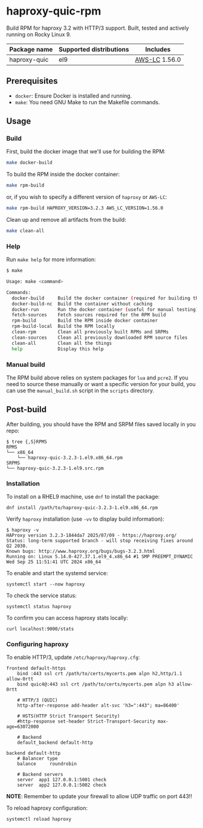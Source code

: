 # haproxy-quic-rpm
Build RPM for haproxy 3.2 with HTTP/3 support. Built, tested and actively running on Rocky Linux 9.

| Package name | Supported distributions | Includes |
| --- | --- | --- |
| haproxy-quic | el9 | [AWS-LC](https://github.com/aws/aws-lc) 1.56.0 |


## Prerequisites
- `docker`: Ensure Docker is installed and running.
- `make`: You need GNU Make to run the Makefile commands.

## Usage
### Build
First, build the docker image that we'll use for building the RPM:
```bash
make docker-build
```

To build the RPM inside the docker container:
```bash
make rpm-build
```
or, if you wish to specify a different version of `haproxy` or `AWS-LC`:
```bash
make rpm-build HAPROXY_VERSION=3.2.3 AWS_LC_VERSION=1.56.0
```

Clean up and remove all artifacts from the build:
```bash
make clean-all
```

### Help
Run `make help` for more information:
```bash
$ make

Usage: make <command>

Commands:
  docker-build     Build the docker container (required for building the RPM)
  docker-build-nc  Build the container without caching
  docker-run       Run the docker container (useful for manual testing)
  fetch-sources    Fetch sources required for the RPM build
  rpm-build        Build the RPM inside docker container
  rpm-build-local  Build the RPM locally
  clean-rpm        Clean all previously built RPMs and SRPMs
  clean-sources    Clean all previously downloaded RPM source files
  clean-all        Clean all the things
  help             Display this help
```

### Manual build
The RPM build above relies on system packages for `lua` and `pcre2`. If you need to source these manually or want a specific version for your build, you can use the `manual_build.sh` script in the `scripts` directory.

## Post-build
After building, you should have the RPM and SRPM files saved locally in you repo:
```
$ tree {,S}RPMS
RPMS
└── x86_64
    └── haproxy-quic-3.2.3-1.el9.x86_64.rpm
SRPMS
└── haproxy-quic-3.2.3-1.el9.src.rpm
```
### Installation
To install on a RHEL9 machine, use `dnf` to install the package:
```
dnf install /path/to/haproxy-quic-3.2.3-1.el9.x86_64.rpm
```
Verify `haproxy` installation (use `-vv` to display build information):
```
$ haproxy -v
HAProxy version 3.2.3-1844da7 2025/07/09 - https://haproxy.org/
Status: long-term supported branch - will stop receiving fixes around Q2 2030.
Known bugs: http://www.haproxy.org/bugs/bugs-3.2.3.html
Running on: Linux 5.14.0-427.37.1.el9_4.x86_64 #1 SMP PREEMPT_DYNAMIC Wed Sep 25 11:51:41 UTC 2024 x86_64
```
To enable and start the systemd service:
```
systemctl start --now haproxy
```
To check the service status:
```
systemctl status haproxy
```
To confirm you can access haproxy stats locally:
```
curl localhost:9000/stats
```

### Configuring haproxy
To enable HTTP/3, update `/etc/haproxy/haproxy.cfg`:
```
frontend default-https
    bind :443 ssl crt /path/to/certs/mycerts.pem alpn h2,http/1.1 allow-0rtt
    bind quic4@:443 ssl crt /path/to/certs/mycerts.pem alpn h3 allow-0rtt

    # HTTP/3 (QUIC)
    http-after-response add-header alt-svc 'h3=":443"; ma=86400'

    # HSTS(HTTP Strict Transport Security)
    #http-response set-header Strict-Transport-Security max-age=63072000

    # Backend
    default_backend default-http

backend default-http
    # Balancer type
    balance     roundrobin

    # Backend servers
    server  app1 127.0.0.1:5001 check
    server  app2 127.0.0.1:5002 check
```
**NOTE**: Remember to update your firewall to allow UDP traffic on port 443!!

To reload haproxy configuration:
```
systemctl reload haproxy
```
